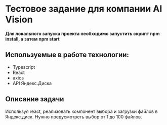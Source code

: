 # Тестовое задание для компании AI Vision

**Для локального запуска проекта необходимо запустить скрипт npm install, а затем npm start**

## Используемые в работе технологии:
* Typescript
* React
* axios
* API Яндекс.Диска

## Описание задачи

Используя react, реализовать компонент выбора и загрузки файлов в Яндекс.диск. Нужно предусмотреть выбор от 1 до 100 файлов.


